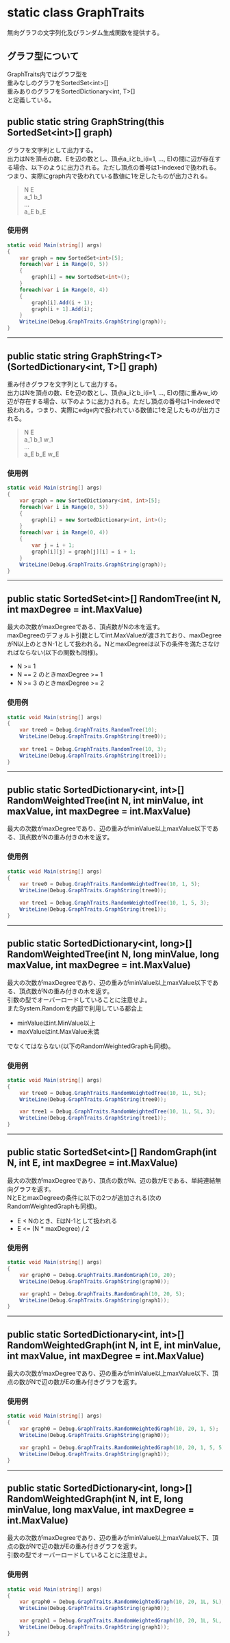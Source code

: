 # static class GraphTraits
無向グラフの文字列化及びランダム生成関数を提供する。
## グラフ型について
GraphTraits内ではグラフ型を  
重みなしのグラフをSortedSet\<int\>[]  
重みありのグラフをSortedDictionary\<int, T\>[]  
と定義している。
## public static string GraphString(this SortedSet\<int\>[] graph)
グラフを文字列として出力する。  
出力はNを頂点の数、Eを辺の数とし、頂点a_iとb_i(i=1, ..., E)の間に辺が存在する場合、以下のように出力される。ただし頂点の番号は1-indexedで扱われる。つまり、実際にgraph内で扱われている数値に1を足したものが出力される。
>N E  
>a_1 b_1  
>...  
>a_E b_E
### 使用例
```csharp
static void Main(string[] args)
{
    var graph = new SortedSet<int>[5];
    foreach(var i in Range(0, 5))
    {
        graph[i] = new SortedSet<int>();
    }
    foreach(var i in Range(0, 4))
    {
        graph[i].Add(i + 1);
        graph[i + 1].Add(i);
    }
    WriteLine(Debug.GraphTraits.GraphString(graph));
}
```
---
## public static string GraphString\<T\>(SortedDictionary\<int, T\>[] graph)
重み付きグラフを文字列として出力する。  
出力はNを頂点の数、Eを辺の数とし、頂点a_iとb_i(i=1, ..., E)の間に重みw_iの辺が存在する場合、以下のように出力される。ただし頂点の番号は1-indexedで扱われる。つまり、実際にedge内で扱われている数値に1を足したものが出力される。
>N E  
>a_1 b_1 w_1  
>...   
>a_E b_E w_E
### 使用例
```csharp
static void Main(string[] args)
{
    var graph = new SortedDictionary<int, int>[5];
    foreach(var i in Range(0, 5))
    {
        graph[i] = new SortedDictionary<int, int>();
    }
    foreach(var i in Range(0, 4))
    {
        var j = i + 1;
        graph[i][j] = graph[j][i] = i + 1;
    }
    WriteLine(Debug.GraphTraits.GraphString(graph));
}
```
---
## public static SortedSet\<int\>[] RandomTree(int N, int maxDegree = int.MaxValue)
最大の次数がmaxDegreeである、頂点数がNの木を返す。  
maxDegreeのデフォルト引数としてint.MaxValueが渡されており、maxDegreeがN以上のときN-1として扱われる。NとmaxDegreeは以下の条件を満たさなければならない(以下の関数も同様)。
- N \>= 1
- N == 2 のときmaxDegree \>= 1
- N \>= 3 のときmaxDegree \>= 2
### 使用例
```csharp
static void Main(string[] args)
{
    var tree0 = Debug.GraphTraits.RandomTree(10);
    WriteLine(Debug.GraphTraits.GraphString(tree0));
            
    var tree1 = Debug.GraphTraits.RandomTree(10, 3);
    WriteLine(Debug.GraphTraits.GraphString(tree1));
}
```
---
## public static SortedDictionary\<int, int\>[] RandomWeightedTree(int N, int minValue, int maxValue, int maxDegree = int.MaxValue)
最大の次数がmaxDegreeであり、辺の重みがminValue以上maxValue以下である、頂点数がNの重み付きの木を返す。
### 使用例
```csharp
static void Main(string[] args)
{
    var tree0 = Debug.GraphTraits.RandomWeightedTree(10, 1, 5);
    WriteLine(Debug.GraphTraits.GraphString(tree0));

    var tree1 = Debug.GraphTraits.RandomWeightedTree(10, 1, 5, 3);
    WriteLine(Debug.GraphTraits.GraphString(tree1));
}
```
---
## public static SortedDictionary\<int, long\>[] RandomWeightedTree(int N, long minValue, long maxValue, int maxDegree = int.MaxValue)
最大の次数がmaxDegreeであり、辺の重みがminValue以上maxValue以下である、頂点数がNの重み付きの木を返す。  
引数の型でオーバーロードしていることに注意せよ。  
またSystem.Randomを内部で利用している都合上
- minValueはint.MinValue以上
- maxValueはint.MaxValue未満

でなくてはならない(以下のRandomWeightedGraphも同様)。
### 使用例
```csharp
static void Main(string[] args)
{
    var tree0 = Debug.GraphTraits.RandomWeightedTree(10, 1L, 5L);
    WriteLine(Debug.GraphTraits.GraphString(tree0));

    var tree1 = Debug.GraphTraits.RandomWeightedTree(10, 1L, 5L, 3);
    WriteLine(Debug.GraphTraits.GraphString(tree1));
}
```
---
## public static SortedSet\<int\>[] RandomGraph(int N, int E, int maxDegree = int.MaxValue)
最大の次数がmaxDegreeであり、頂点の数がN、辺の数がEである、単純連結無向グラフを返す。  
NとEとmaxDegreeの条件に以下の2つが追加される(次のRandomWeightedGraphも同様)。
- E \< Nのとき、EはN-1として扱われる
- E \<= (N * maxDegree) / 2
### 使用例
```csharp
static void Main(string[] args)
{
    var graph0 = Debug.GraphTraits.RandomGraph(10, 20);
    WriteLine(Debug.GraphTraits.GraphString(graph0));

    var graph1 = Debug.GraphTraits.RandomGraph(10, 20, 5);
    WriteLine(Debug.GraphTraits.GraphString(graph1));
}
```
---
## public static SortedDictionary\<int, int\>[] RandomWeightedGraph(int N, int E, int minValue, int maxValue, int maxDegree = int.MaxValue)
最大の次数がmaxDegreeであり、辺の重みがminValue以上maxValue以下、頂点の数がNで辺の数がEの重み付きグラフを返す。
### 使用例
```csharp
static void Main(string[] args)
{
    var graph0 = Debug.GraphTraits.RandomWeightedGraph(10, 20, 1, 5);
    WriteLine(Debug.GraphTraits.GraphString(graph0));

    var graph1 = Debug.GraphTraits.RandomWeightedGraph(10, 20, 1, 5, 5);
    WriteLine(Debug.GraphTraits.GraphString(graph1));
}
```
---
## public static SortedDictionary\<int, long\>[] RandomWeightedGraph(int N, int E, long minValue, long maxValue, int maxDegree = int.MaxValue)
最大の次数がmaxDegreeであり、辺の重みがminValue以上maxValue以下、頂点の数がNで辺の数がEの重み付きグラフを返す。  
引数の型でオーバーロードしていることに注意せよ。
### 使用例
```csharp
static void Main(string[] args)
{
    var graph0 = Debug.GraphTraits.RandomWeightedGraph(10, 20, 1L, 5L);
    WriteLine(Debug.GraphTraits.GraphString(graph0));

    var graph1 = Debug.GraphTraits.RandomWeightedGraph(10, 20, 1L, 5L, 5);
    WriteLine(Debug.GraphTraits.GraphString(graph1));
}
```